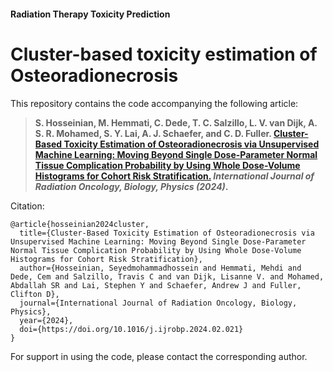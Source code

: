 #### Radiation Therapy Toxicity Prediction

# Cluster-based toxicity estimation of Osteoradionecrosis

This repository contains the code accompanying the following article:

> **S. Hosseinian, M. Hemmati, C. Dede, T. C. Salzillo, L. V. van Dijk, A. S. R. Mohamed, S. Y. Lai, A. J. Schaefer, and C. D. Fuller. [Cluster-Based Toxicity Estimation of Osteoradionecrosis via Unsupervised Machine Learning: Moving Beyond Single Dose-Parameter Normal Tissue Complication Probability by Using Whole Dose-Volume Histograms for Cohort Risk Stratification.](https://doi.org/10.1016/j.ijrobp.2024.02.021) _International Journal of Radiation Oncology, Biology, Physics (2024)_.**

Citation:

```
@article{hosseinian2024cluster,
  title={Cluster-Based Toxicity Estimation of Osteoradionecrosis via Unsupervised Machine Learning: Moving Beyond Single Dose-Parameter Normal Tissue Complication Probability by Using Whole Dose-Volume Histograms for Cohort Risk Stratification},
  author={Hosseinian, Seyedmohammadhossein and Hemmati, Mehdi and Dede, Cem and Salzillo, Travis C and van Dijk, Lisanne V. and Mohamed, Abdallah SR and Lai, Stephen Y and Schaefer, Andrew J and Fuller, Clifton D},
  journal={International Journal of Radiation Oncology, Biology, Physics},
  year={2024},
  doi={https://doi.org/10.1016/j.ijrobp.2024.02.021}
}
```

For support in using the code, please contact the corresponding author. 
